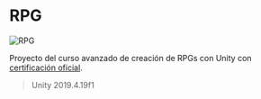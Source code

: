 # RPG

![RPG](https://static.platzi.com/media/landing-projects/proyecto-rpg-unity.gif)

Proyecto del curso avanzado de creación de RPGs con Unity con [certificación oficial](https://platzi.com/p/bryantchacon/curso/1478-rpg-unity/diploma/detalle/).
> Unity 2019.4.19f1
